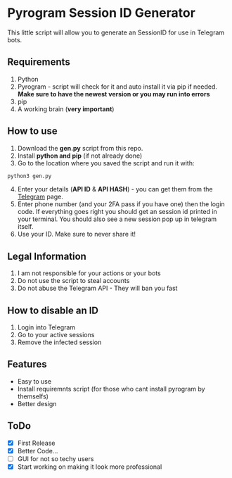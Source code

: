 
# Pyrogram Session ID Generator

This little script will allow you to generate an SessionID for use in Telegram bots.



## Requirements

1. Python
2. Pyrogram - script will check for it and auto install it via pip if needed. **Make sure to have the newest version or you may run into errors**
3. pip
4. A working brain (**very important**)


## How to use

1. Download the **gen.py** script from this repo.
2. Install **python and pip** (if not already done)
3. Go to the location where you saved the script and run it with:

```bash
python3 gen.py
```

4. Enter your details (**API ID** & **API HASH**) - you can get them from the [Telegram](https://my.telegram.org/auth) page.
5. Enter phone number (and your 2FA pass if you have one) then the login code. If everything goes right you should get an session id printed in your terminal. You should also see a new session pop up in telegram itself.
6. Use your ID. Make sure to never share it!


## Legal Information

1. I am not responsible for your actions or your bots
2. Do not use the script to steal accounts
3. Do not abuse the Telegram API - They will ban you fast


## How to disable an ID

1. Login into Telegram
2. Go to your active sessions
3. Remove the infected session


## Features

- Easy to use
- Install requiremnts script (for those who cant install pyrogram by themselfs)
- Better design

## ToDo

- [x] First Release
- [x] Better Code...
- [ ] GUI for not so techy users
- [x] Start working on making it look more professional

